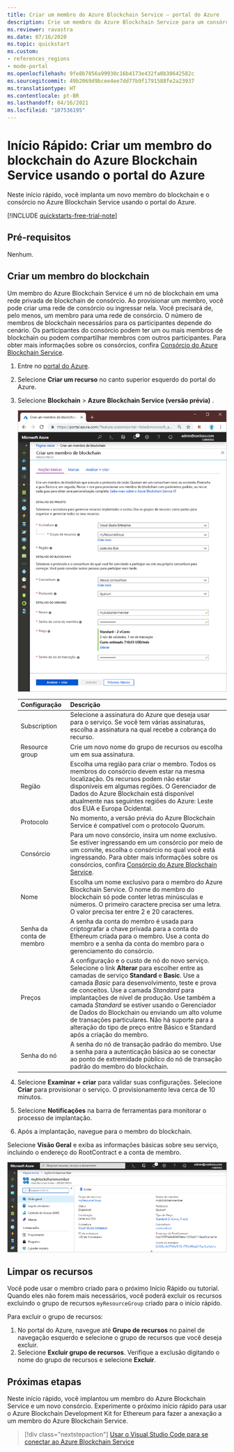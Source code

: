 ```yaml
---
title: Criar um membro do Azure Blockchain Service – portal do Azure
description: Crie um membro do Azure Blockchain Service para um consórcio Blockchain usando o portal do Azure.
ms.reviewer: ravastra
ms.date: 07/16/2020
ms.topic: quickstart
ms.custom:
- references_regions
- mode-portal
ms.openlocfilehash: 9fe8b7856a99930c16b4173e432fa0b30642582c
ms.sourcegitcommit: 49b2069d9bcee4ee7dd77b9f1791588fe2a23937
ms.translationtype: HT
ms.contentlocale: pt-BR
ms.lasthandoff: 04/16/2021
ms.locfileid: "107536195"
---
```

# <a name="quickstart-create-an-azure-blockchain-service-blockchain-member-using-the-azure-portal"></a>Início Rápido: Criar um membro do blockchain do Azure Blockchain Service usando o portal do Azure

Neste início rápido, você implanta um novo membro do blockchain e o consórcio no Azure Blockchain Service usando o portal do Azure.

[!INCLUDE [quickstarts-free-trial-note](../../../includes/quickstarts-free-trial-note.md)]

## <a name="prerequisites"></a>Pré-requisitos

Nenhum.

## <a name="create-a-blockchain-member"></a>Criar um membro do blockchain

Um membro do Azure Blockchain Service é um nó de blockchain em uma rede privada de blockchain de consórcio. Ao provisionar um membro, você pode criar uma rede de consórcio ou ingressar nela. Você precisará de, pelo menos, um membro para uma rede de consórcio. O número de membros de blockchain necessários para os participantes depende do cenário. Os participantes do consórcio podem ter um ou mais membros de blockchain ou podem compartilhar membros com outros participantes. Para obter mais informações sobre os consórcios, confira [Consórcio do Azure Blockchain Service](consortium.md).

1. Entre no [portal do Azure](https://portal.azure.com).
1. Selecione **Criar um recurso** no canto superior esquerdo do portal do Azure.
1. Selecione **Blockchain** > **Azure Blockchain Service (versão prévia)** .

    ![Criar Serviço](./media/create-member/create-member.png)

    Configuração | Descrição
    --------|------------
    Subscription | Selecione a assinatura do Azure que deseja usar para o serviço. Se você tem várias assinaturas, escolha a assinatura na qual recebe a cobrança do recurso.
    Resource group | Crie um novo nome do grupo de recursos ou escolha um em sua assinatura.
    Região | Escolha uma região para criar o membro. Todos os membros do consórcio devem estar na mesma localização. Os recursos podem não estar disponíveis em algumas regiões. O Gerenciador de Dados do Azure Blockchain está disponível atualmente nas seguintes regiões do Azure: Leste dos EUA e Europa Ocidental.
    Protocolo | No momento, a versão prévia do Azure Blockchain Service é compatível com o protocolo Quorum.
    Consórcio | Para um novo consórcio, insira um nome exclusivo. Se estiver ingressando em um consórcio por meio de um convite, escolha o consórcio no qual você está ingressando. Para obter mais informações sobre os consórcios, confira [Consórcio do Azure Blockchain Service](consortium.md).
    Nome | Escolha um nome exclusivo para o membro do Azure Blockchain Service. O nome do membro do blockchain só pode conter letras minúsculas e números. O primeiro caractere precisa ser uma letra. O valor precisa ter entre 2 e 20 caracteres.
    Senha da conta de membro | A senha da conta do membro é usada para criptografar a chave privada para a conta do Ethereum criada para o membro. Use a conta do membro e a senha da conta do membro para o gerenciamento do consórcio.
    Preços | A configuração e o custo de nó do novo serviço. Selecione o link **Alterar** para escolher entre as camadas de serviço **Standard** e **Basic**. Use a camada *Basic* para desenvolvimento, teste e prova de conceitos. Use a camada *Standard* para implantações de nível de produção. Use também a camada *Standard* se estiver usando o Gerenciador de Dados do Blockchain ou enviando um alto volume de transações particulares. Não há suporte para a alteração do tipo de preço entre Básico e Standard após a criação do membro.
    Senha do nó | A senha do nó de transação padrão do membro. Use a senha para a autenticação básica ao se conectar ao ponto de extremidade público do nó de transação padrão do membro do blockchain.

1. Selecione **Examinar + criar** para validar suas configurações. Selecione **Criar** para provisionar o serviço. O provisionamento leva cerca de 10 minutos.
1. Selecione **Notificações** na barra de ferramentas para monitorar o processo de implantação.
1. Após a implantação, navegue para o membro do blockchain.

Selecione **Visão Geral** e exiba as informações básicas sobre seu serviço, incluindo o endereço do RootContract e a conta de membro.

![Visão geral do membro do blockchain](./media/create-member/overview.png)

## <a name="clean-up-resources"></a>Limpar os recursos

Você pode usar o membro criado para o próximo Início Rápido ou tutorial. Quando eles não forem mais necessários, você poderá excluir os recursos excluindo o grupo de recursos `myResourceGroup` criado para o início rápido.

Para excluir o grupo de recursos:

1. No portal do Azure, navegue até **Grupo de recursos** no painel de navegação esquerdo e selecione o grupo de recursos que você deseja excluir.
2. Selecione **Excluir grupo de recursos**. Verifique a exclusão digitando o nome do grupo de recursos e selecione **Excluir**.

## <a name="next-steps"></a>Próximas etapas

Neste início rápido, você implantou um membro do Azure Blockchain Service e um novo consórcio. Experimente o próximo início rápido para usar o Azure Blockchain Development Kit for Ethereum para fazer a anexação a um membro do Azure Blockchain Service.

> [!div class="nextstepaction"]
> [Usar o Visual Studio Code para se conectar ao Azure Blockchain Service](connect-vscode.md)
